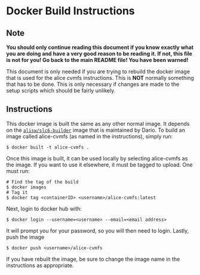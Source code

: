 # Docker Build Instructions

## Note

**You should only continue reading this document if you know exactly what you are doing and have a very good reason to be reading it. If not, this file is not for you! Go back to the main README file! You have been warned!**

This document is only needed if you are trying to rebuild the docker image that is used for the alice cvmfs instructions. This is __NOT__ normally something that has to be done. This is only necessary if changes are made to the setup scripts which should be fairly unlikely.

## Instructions

This docker image is built the same as any other normal image. It depends on the [`alisw/slc6-builder`](https://hub.docker.com/r/alisw/slc6-builder/) image that is maintained by Dario. To build an image called alice-cvmfs (as named in the instructions), simply run:

```
$ docker built -t alice-cvmfs .
```

Once this image is built, it can be used locally by selecting alice-cvmfs as the image. If you want to use it elsewhere, it must be tagged to upload. One must run:

```
# Find the tag of the build
$ docker images
# Tag it
$ docker tag <containerID> <username>/alice-cvmfs:latest
```

Next, login to docker hub with:

```
$ docker login --username=<username> --email=<email address>
```

It will prompt you for your password, so you will then need to login. Lastly, push the image

```
$ docker push <username>/alice-cvmfs
```

If you have rebuilt the image, be sure to change the image name in the instructions as appropriate.

